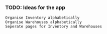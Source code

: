 ### TODO: Ideas for the app ####
	Organise Inventory alphabetically
	Organise Warehouses alphabetically
	Seperate pages for Inventory and Warehouses